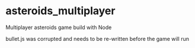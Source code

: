 # asteroids_multiplayer
Multiplayer asteroids game build with Node



bullet.js was corrupted and needs to be re-written before the game will run